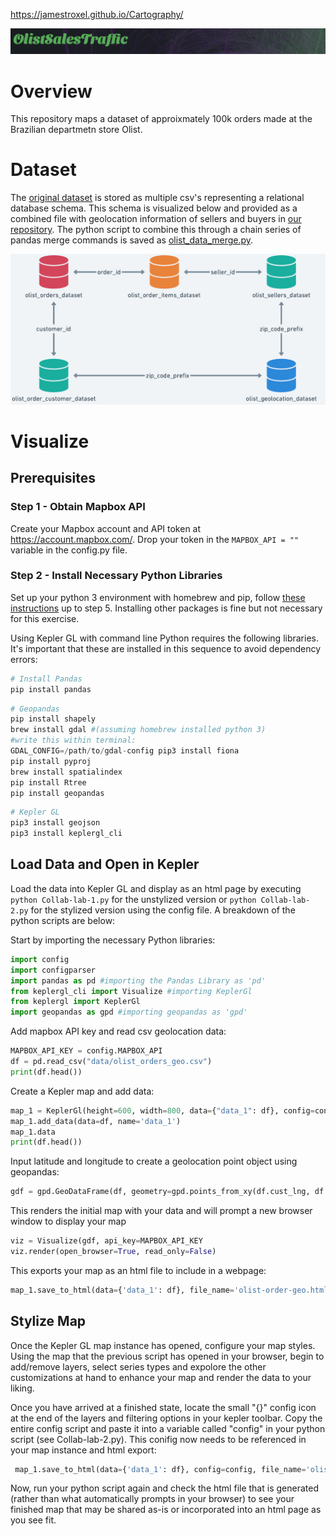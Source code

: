 https://jamestroxel.github.io/Cartography/

![olist_header](/images/olist_sales_header.PNG)

# Overview
This repository maps a dataset of approixmately 100k orders made at the Brazilian departmetn store Olist. 

# Dataset
The [original dataset](https://www.kaggle.com/olistbr/brazilian-ecommerce?select=olist_orders_dataset.csv) is stored as multiple csv's representing a relational database schema. This schema is visualized below and provided as a combined file with geolocation information of sellers and buyers in [our repository](https://github.com/jamestroxel/Cartography/blob/master/data/olist_orders_geo.csv). The python script to combine this through a chain series of pandas merge commands is saved as [olist_data_merge.py](olist_data_merge.py).

![olist_schema](/images/olist_data.png)


# Visualize

## Prerequisites

### Step 1 - Obtain Mapbox API
Create your Mapbox account and API token at https://account.mapbox.com/. Drop your token in the ```MAPBOX_API = ""``` variable in the config.py file.

### Step 2 - Install Necessary Python Libraries
Set up your python 3 environment with homebrew and pip, follow [these instructions](https://medium.com/faun/the-right-way-to-set-up-python-on-your-mac-e923ffe8cf8e) up to step 5. Installing other packages is fine but not necessary for this exercise.

Using Kepler GL with command line Python requires the following libraries. It's important that these are installed in this sequence to avoid dependency errors: 
```python
# Install Pandas
pip install pandas
```
```python
# Geopandas
pip install shapely
brew install gdal #(assuming homebrew installed python 3)
#write this within terminal:
GDAL_CONFIG=/path/to/gdal-config pip3 install fiona
pip install pyproj
brew install spatialindex
pip install Rtree
pip install geopandas 
```

```python
# Kepler GL
pip3 install geojson
pip3 install keplergl_cli
```

## Load Data and Open in Kepler
Load the data into Kepler GL and display as an html page by executing ```python Collab-lab-1.py``` for the unstylized version or ```python Collab-lab-2.py``` for the stylized version using the config file. A breakdown of the python scripts are below:

Start by importing the necessary Python libraries:
```python 
import config
import configparser
import pandas as pd #importing the Pandas Library as 'pd'
from keplergl_cli import Visualize #importing KeplerGl
from keplergl import KeplerGl
import geopandas as gpd #importing geopandas as 'gpd'
```

Add mapbox API key and read csv geolocation data:
```python 
MAPBOX_API_KEY = config.MAPBOX_API
df = pd.read_csv("data/olist_orders_geo.csv")
print(df.head()) 
```

Create a Kepler map and add data:
```python 
map_1 = KeplerGl(height=600, width=800, data={"data_1": df}, config=config)
map_1.add_data(data=df, name='data_1')
map_1.data
print(df.head())
```

Input latitude and longitude to create a geolocation point object using geopandas:
```python
gdf = gpd.GeoDataFrame(df, geometry=gpd.points_from_xy(df.cust_lng, df.cust_lat))
```

This renders the initial map with your data and will prompt a new browser window to display your map
```python 
viz = Visualize(gdf, api_key=MAPBOX_API_KEY
viz.render(open_browser=True, read_only=False)
```

This exports your map as an html file to include in a webpage:
```python
map_1.save_to_html(data={'data_1': df}, file_name='olist-order-geo.html')
```

## Stylize Map
Once the Kepler GL map instance has opened, configure your map styles. Using the map that the previous script has opened in your browser, begin to add/remove layers, select series types and expolore the other customizations at hand to enhance your map and render the data to your liking. 

Once you have arrived at a finished state, locate the small "{}" config icon at the end of the layers and filtering options in your kepler toolbar. Copy the entire config script and paste it into a variable called "config" in your python script (see Collab-lab-2.py). This conifig now needs to be referenced in your map instance and html export:
```python 
 map_1.save_to_html(data={'data_1': df}, config=config, file_name='olist-order-geo-config.html')
```

Now, run your python script again and check the html file that is generated (rather than what automatically prompts in your browser) to see your finished map that may be shared as-is or incorporated into an html page as you see fit.
